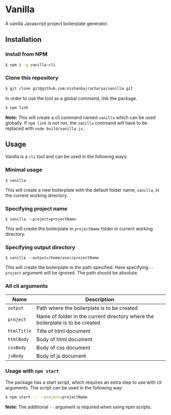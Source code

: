 # Vanilla

A vanilla Javascript project boilerplate generator.

## Installation

### Install from NPM

```sh
$ npm i -g vanilla-cli
```

### Clone this repository

```sh
$ git clone git@github.com:nishanbajracharya/vanilla.git
```

In order to use the tool as a global command, link the package.

```sh
$ npm link
```

**Note:** This will create a cli command named `vanilla` which can be used globally. If `npm link` is not run, the `vanilla` command will have to be replaced with `node build/vanilla.js`.

## Usage

Vanilla is a `cli` tool and can be used in the following ways:

### Minimal usage

```
$ vanilla
```

This will create a new boilerplate with the default folder name, `vanilla`, in the current working directory.

### Specifying project name

```
$ vanilla --project=projectName
```

This will create the boilerplate in `projectName` folder in current working directory.

### Specifying output directory

```
$ vanilla --output=/home/user/projectName
```

This will create the boilerplate in the path specified. Here specifying `--project` argument will be ignored. The path should be absolute.

### All cli arguments

| Name        | Description                                                                    |
| ----------- | ------------------------------------------------------------------------------ |
| `output`    | Path where the boilerplate is to be created                                    |
| `project`   | Name of folder in the current directory where the boilerplate is to be created |
| `htmlTitle` | Title of html document                                                         |
| `htmlBody`  | Body of html document                                                          |
| `cssBody`   | Body of css document                                                           |
| `jsBody`    | Body of js document                                                            |

### Usage with `npm start`

The package has a start script, which requires an extra step to use with cli arguments. The script can be used in the following way:

```sh
$ npm start -- --project=projectName
```

**Note:** The additional `--` argument is required when using npm scripts.
